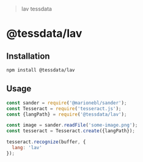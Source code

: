 > lav tessdata

# @tessdata/lav

## Installation

```
npm install @tessdata/lav
```

## Usage

```js
const sander = require('@marionebl/sander');
const Tesseract = require('tesseract.js');
const {langPath} = require('@tessdata/lav');

const image = sander.readFile('some-image.png');
const tesseract = Tesseract.create({langPath});

tesseract.recognize(buffer, {
  lang: 'lav'
});
```

